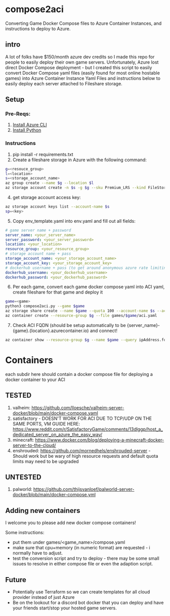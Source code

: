 # compose2aci
Converting Game Docker Compose files to Azure Container Instances, and instructions to deploy to Azure.

## intro
A lot of folks have $150/month azure dev credits so I made this repo for people to easily deploy their own game servers. Unfortunately, Azure lost direct Docker Compose deployment - but I created this script to easily convert Docker Compose yaml files (easily found for most online hostable games) into Azure Container Instance Yaml Files and instructions below to easily deploy each server attached to Fileshare storage.

## Setup
### Pre-Reqs:
1. [Install Azure CLI](https://learn.microsoft.com/en-us/cli/azure/install-azure-cli)
2. [Install Python]()

### Instructions
1. pip install -r requirements.txt
3. Create a fileshare storage in Azure with the following command:
```bash
g=<resouce_group>
l=<location>
s=<storage_account_name>
az group create --name $g --location $l
az storage account create -n $s -g $g --sku Premium_LRS --kind FileStorage
```
4. get storage account access key:
```bash
az storage account keys list --account-name $s
sp=<key>
```
5. Copy env_template.yaml into env.yaml and fill out all fields:
```yaml
# game server name + password
server_name: <your_server_name>
server_password: <your_server_password>
location: <your_location>
resource_group: <your_resource_group>
# storage account name + pass
storage_account_name: <your_storage_account_name>
storage_account_key: <your_storage_account_key>
# dockerhub username + pass (to get around anonymous azure rate limiting from dockerhub)
dockerhub_username: <your_dockerhub_username>
dockerhub_password: <your_dockerhub_password>

```
6. Per each game, convert each game docker compose yaml into ACI yaml, create fileshare for that game and deploy it
```bash
game=<game>
python3 compose2aci.py --game $game
az storage share create --name $game --quota 100 --account-name $s --account-key $sp
az container create --resource-group $g --file games/$game/aci.yaml
```

7. Check ACI FQDN (should be setup automatically to be {server_name}-{game}.{location}.azurecontainer.io) and connect!
```bash
az container show --resource-group $g --name $game --query ipAddress.fqdn
```

# Containers

each subdir here should contain a docker compose file for deploying a docker container to your ACI

## TESTED
1. valheim: https://github.com/lloesche/valheim-server-docker/blob/main/docker-compose.yaml
2. satisfactory - DOESN'T WORK  FOR ACI DUE TO TCP/UDP ON THE SAME PORTS, VM GUIDE HERE: https://www.reddit.com/r/SatisfactoryGame/comments/13dlggp/host_a_dedicated_server_on_azure_the_easy_way/
3. minecraft: https://www.docker.com/blog/deploying-a-minecraft-docker-server-to-the-cloud/
4. enshrouded: https://github.com/mornedhels/enshrouded-server - Should work but be wary of high resource requests and default quota limits may need to be upgraded

## UNTESTED
1. palworld: https://github.com/thijsvanloef/palworld-server-docker/blob/main/docker-compose.yml

## Adding new containers
I welcome you to please add new docker compose containers!

Some instructions:
* put them under games/<game_name>/compose.yaml
* make sure that cpu+memory (in numeric format) are requested - i normally have to adjust.
* test the conversion script and try to deploy - there may be some small issues to resolve in either compose file or even the adaption script.

## Future
* Potentially use Terraform so we can create templates for all cloud provider instead of just Azure
* Be on the lookout for a discord bot docker that you can deploy and have your friends start/stop your hosted game servers.